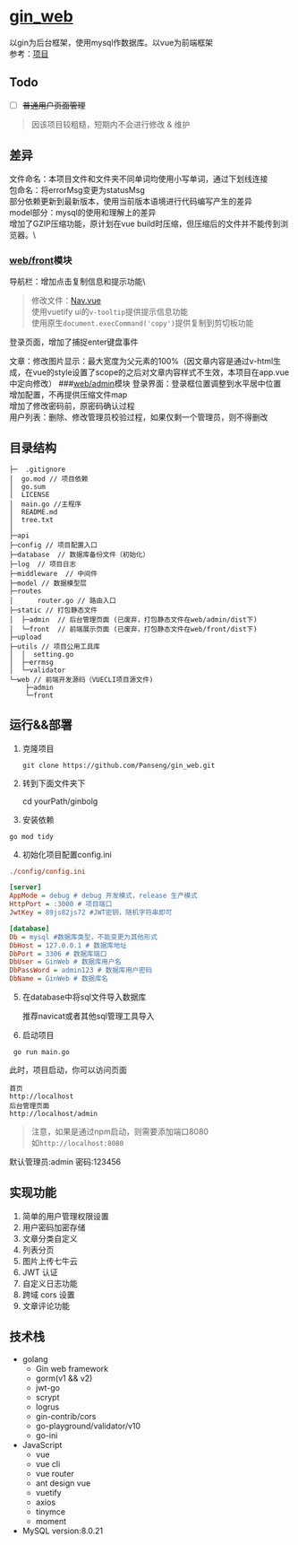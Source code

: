 # [gin_web](.)
以gin为后台框架，使用mysql作数据库。以vue为前端框架\
参考：[项目](https://github.com/wejectchen/Ginblog)

## Todo
- [ ] ~~普通用户页面管理~~
> 因该项目较粗糙，短期内不会进行修改 & 维护

## 差异
文件命名：本项目文件和文件夹不同单词均使用小写单词，通过下划线连接\
包命名：将errorMsg变更为statusMsg\
部分依赖更新到最新版本，使用当前版本语境进行代码编写产生的差异\
model部分：mysql的使用和理解上的差异\
增加了GZIP压缩功能，原计划在vue build时压缩，但压缩后的文件并不能传到浏览器。\

### [web/front](web/front)模块
导航栏：增加点击复制信息和提示功能\
> 修改文件：[Nav.vue](web/front/src/components/Nav.vue)\
> 使用vuetify ui的```v-tooltip```提供提示信息功能\
> 使用原生```document.execCommand('copy')```提供复制到剪切板功能

登录页面，增加了捕捉enter键盘事件

文章：修改图片显示：最大宽度为父元素的100%（因文章内容是通过v-html生成，在vue的style设置了scope的之后对文章内容样式不生效，本项目在app.vue中定向修改）
###[web/admin](web/admin)模块
登录界面：登录框位置调整到水平居中位置\
增加配置，不再提供压缩文件map\
增加了修改密码前，原密码确认过程\
用户列表：删除、修改管理员校验过程，如果仅剩一个管理员，则不得删改

## 目录结构

```shell
├─  .gitignore
│  go.mod // 项目依赖
│  go.sum
│  LICENSE
│  main.go //主程序
│  README.md
│  tree.txt
│          
├─api         
├─config // 项目配置入口   
├─database  // 数据库备份文件（初始化）
├─log  // 项目日志
├─middleware  // 中间件
├─model // 数据模型层
├─routes
│      router.go // 路由入口    
├─static // 打包静态文件
│  ├─admin  // 后台管理页面 (已废弃，打包静态文件在web/admin/dist下)         
│  └─front  // 前端展示页面 (已废弃，打包静态文件在web/front/dist下)            
├─upload   
├─utils // 项目公用工具库
│  │  setting.go 
│  ├─errmsg   
│  └─validator         
└─web // 前端开发源码（VUECLI项目源文件)
    ├─admin             
    └─front
```
## 运行&&部署

1. 克隆项目

   ```shell
   git clone https://github.com/Panseng/gin_web.git
   ```

2. 转到下面文件夹下


	cd yourPath/ginbolg


3. 安装依赖

```
go mod tidy
```

4. 初始化项目配置config.ini

```ini
./config/config.ini

[server]
AppMode = debug # debug 开发模式，release 生产模式
HttpPort = :3000 # 项目端口
JwtKey = 89js82js72 #JWT密钥，随机字符串即可

[database]
Db = mysql #数据库类型，不能变更为其他形式
DbHost = 127.0.0.1 # 数据库地址
DbPort = 3306 # 数据库端口
DbUser = GinWeb # 数据库用户名
DbPassWord = admin123 # 数据库用户密码
DbName = GinWeb # 数据库名
```

5. 在database中将sql文件导入数据库

	推荐navicat或者其他sql管理工具导入

6. 启动项目

```shell
 go run main.go
```

此时，项目启动，你可以访问页面

```shell
首页
http://localhost
后台管理页面
http://localhost/admin
```
> 注意，如果是通过npm启动，则需要添加端口8080\
> 如```http://localhost:8080```

默认管理员:admin  密码:123456

## 实现功能

1.  简单的用户管理权限设置
2.  用户密码加密存储
3.  文章分类自定义
4.  列表分页
5.  图片上传七牛云
6.  JWT 认证
7.  自定义日志功能
8.  跨域 cors 设置
9.  文章评论功能

## 技术栈

- golang
  - Gin web framework
  - gorm(v1 && v2)
  - jwt-go
  - scrypt
  - logrus
  - gin-contrib/cors
  - go-playground/validator/v10
  - go-ini
- JavaScript
  - vue
  - vue cli
  - vue router
  - ant design vue
  - vuetify
  - axios
  - tinymce
  - moment
- MySQL version:8.0.21

